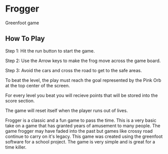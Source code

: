 # Frogger
Greenfoot game
## How To Play

Step 1: Hit the run button to start the game.

Step 2: Use the Arrow keys to make the frog move across the game board.

Step 3: Avoid the cars and cross the road to get to the safe areas.

To beat the level, the play must reach the goal represented by the Pink Orb at the top center of the screen. 

For every level you beat you will recieve points that will be stored into the score section.

The game will reset itself when the player runs out of lives.

Frogger is a classic and a fun game to pass the time. This is a very basic take on a game that has granted years of amusement to many people. The game frogger may have faded into the past but games like crossy road continue to carry on it's legacy. This game was created using the greenfoot software for a school project. The game is very simple and is great for a time killer. 

